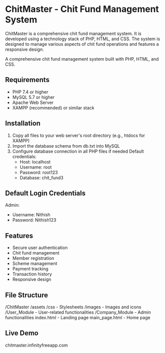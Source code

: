 ChitMaster - Chit Fund Management System
=====================================
ChitMaster is a comprehensive chit fund management system. It is developed using a technology stack of PHP, HTML, and CSS. The system is designed to manage various aspects of chit fund operations and features a responsive design.

A comprehensive chit fund management system built with PHP, HTML, and CSS.

Requirements
-----------
- PHP 7.4 or higher
- MySQL 5.7 or higher
- Apache Web Server
- XAMPP (recommended) or similar stack

Installation
-----------
1. Copy all files to your web server's root directory (e.g., htdocs for XAMPP)
2. Import the database schema from db.txt into MySQL
3. Configure database connection in all PHP files if needed
   Default credentials:
   - Host: localhost
   - Username: root
   - Password: root123
   - Database: chit_fund3

Default Login Credentials
-----------------------
Admin:
- Username: Nithish
- Password: Nithish123

Features
--------
- Secure user authentication
- Chit fund management
- Member registration
- Scheme management
- Payment tracking
- Transaction history
- Responsive design

File Structure
-------------
/ChitMaster
  /assets
    /css     - Stylesheets
    /images  - Images and icons
  /User_Module    - User-related functionalities
  /Company_Module - Admin functionalities
  index.html      - Landing page
  main_page.html  - Home page

Live Demo
-------------
chitmaster.infinityfreeapp.com

